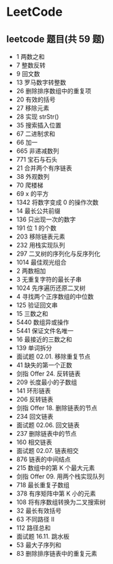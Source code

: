 # LeetCode

## leetcode 题目(共 59 题)

- 1 两数之和
- 7 整数反转
- 9 回文数
- 13 罗马数字转整数
- 26 删除排序数组中的重复项
- 20 有效的括号
- 27 移除元素
- 28 实现 strStr()
- 35 搜索插入位置
- 67 二进制求和
- 66 加一
- 665 非递减数列
- 771 宝石与石头
- 21 合并两个有序链表
- 38 外观数列
- 70 爬楼梯
- 69 x 的平方
- 1342 将数字变成 0 的操作次数
- 14 最长公共前缀
- 136 只出现一次的数字
- 191 位 1 的个数
- 203 移除链表元素
- 232 用栈实现队列
- 297 二叉树的序列化与反序列化
- 1014 最佳观光组合
- 2 两数相加
- 3 无重复字符的最长子串
- 1024 先序遍历还原二叉树
- 4 寻找两个正序数组的中位数
- 125 验证回文串
- 15 三数之和
- 5440 数组异或操作
- 5441 保证文件名唯一
- 16 最接近的三数之和
- 139 单词拆分
- 面试题 02.01. 移除重复节点
- 41 缺失的第一个正数
- 剑指 Offer 24. 反转链表
- 209 长度最小的子数组
- 141 环形链表
- 206 反转链表
- 剑指 Offer 18. 删除链表的节点
- 234 回文链表
- 面试题 02.06. 回文链表
- 237 删除链表中的节点
- 160 相交链表
- 面试题 02.07. 链表相交
- 876 链表的中间结点
- 215 数组中的第 K 个最大元素
- 剑指 Offer 09. 用两个栈实现队列
- 718 最长重复子数组
- 378 有序矩阵中第 K 小的元素
- 108 将有序数组转换为二叉搜索树
- 32 最长有效括号
- 63 不同路径 II
- 112 路径总和
- 面试题 16.11. 跳水板
- 53 最大子序列和
- 83 删除排序链表中的重复元素
